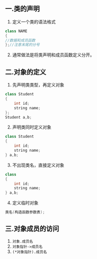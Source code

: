 ## 一.类的声明

1. 定义一个类的语法格式
```c++
class NAME
{
//数据和成员函数
};//注意末尾的分号
```
2.	通常做法是将类声明和成员函数定义分开。
## 二.对象的定义

1. 先声明类类型，再定义对象
```c++
class Student
{
	int id;
	string name;
};
Student a,b;
```
2. 声明类同时定义对象
```c++
class Student
{
	int id;
	string name;
} a,b;
```
3. 不出现类名，直接定义对象
```c++
class 
{
	int id;
	string name;
} a,b;
```

4. 定义临时对象
```c++
类名(构造函数参数表);
```
## 三.对象成员的访问

1.	`对象.成员名`
2.	`对象指针->成员名`
3.	`(*对象指针).成员名`

